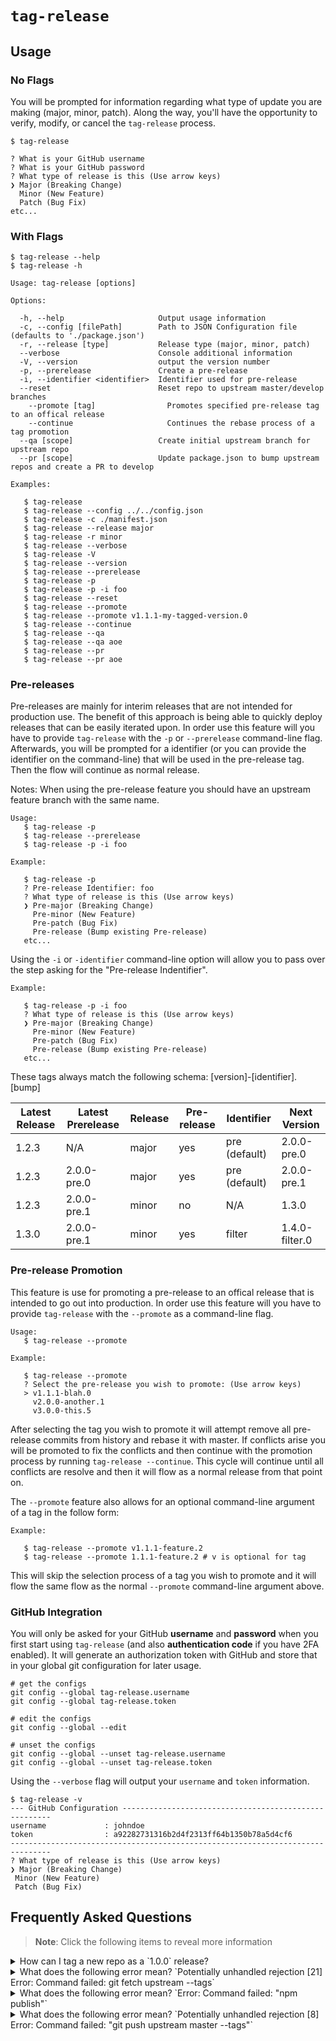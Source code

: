 # `tag-release`

## Usage

### No Flags

You will be prompted for information regarding what type of update you are
making (major, minor, patch). Along the way, you'll have the opportunity to
verify, modify, or cancel the `tag-release` process.

```
$ tag-release

? What is your GitHub username
? What is your GitHub password
? What type of release is this (Use arrow keys)
❯ Major (Breaking Change)
  Minor (New Feature)
  Patch (Bug Fix)
etc...
```

### With Flags

```
$ tag-release --help
$ tag-release -h

Usage: tag-release [options]

Options:

  -h, --help                     Output usage information
  -c, --config [filePath]        Path to JSON Configuration file (defaults to './package.json')
  -r, --release [type]           Release type (major, minor, patch)
  --verbose                      Console additional information
  -V, --version                  output the version number
  -p, --prerelease               Create a pre-release
  -i, --identifier <identifier>  Identifier used for pre-release
  --reset                        Reset repo to upstream master/develop branches
	--promote [tag]                Promotes specified pre-release tag to an offical release
	--continue                     Continues the rebase process of a tag promotion
  --qa [scope]                   Create initial upstream branch for upstream repo
  --pr [scope]                   Update package.json to bump upstream repos and create a PR to develop

Examples:

   $ tag-release
   $ tag-release --config ../../config.json
   $ tag-release -c ./manifest.json
   $ tag-release --release major
   $ tag-release -r minor
   $ tag-release --verbose
   $ tag-release -V
   $ tag-release --version
   $ tag-release --prerelease
   $ tag-release -p
   $ tag-release -p -i foo
   $ tag-release --reset
   $ tag-release --promote
   $ tag-release --promote v1.1.1-my-tagged-version.0
   $ tag-release --continue
   $ tag-release --qa
   $ tag-release --qa aoe
   $ tag-release --pr
   $ tag-release --pr aoe
```

### Pre-releases

Pre-releases are mainly for interim releases that are not intended for production use.
The benefit of this approach is being able to quickly deploy releases that can be easily
iterated upon. In order use this feature will you have to provide `tag-release` with the
`-p` or `--prerelease` command-line flag. Afterwards, you will be prompted for a identifier
(or you can provide the identifier on the command-line) that will be used in the pre-release tag.
Then the flow will continue as normal release.

Notes: When using the pre-release feature you should have an upstream feature branch with the same name.

```
Usage:
   $ tag-release -p
   $ tag-release --prerelease
   $ tag-release -p -i foo

Example:

   $ tag-release -p
   ? Pre-release Identifier: foo
   ? What type of release is this (Use arrow keys)
   ❯ Pre-major (Breaking Change)
     Pre-minor (New Feature)
     Pre-patch (Bug Fix)
     Pre-release (Bump existing Pre-release)
   etc...
```

Using the `-i` or `-identifier` command-line option will allow you to pass over the step
asking for the "Pre-release Indentifier".

```
Example:

   $ tag-release -p -i foo
   ? What type of release is this (Use arrow keys)
   ❯ Pre-major (Breaking Change)
     Pre-minor (New Feature)
     Pre-patch (Bug Fix)
     Pre-release (Bump existing Pre-release)
   etc...
```

These tags always match the following schema: [version]-[identifier].[bump]

| Latest Release | Latest Prerelease | Release | Pre-release   | Identifier    | Next Version   |
|----------------|-------------------|---------|---------------|---------------|----------------|
| 1.2.3          | N/A               | major   | yes           | pre (default) | 2.0.0-pre.0    |
| 1.2.3          | 2.0.0-pre.0       | major   | yes           | pre (default) | 2.0.0-pre.1    |
| 1.2.3          | 2.0.0-pre.1       | minor   | no            | N/A           | 1.3.0          |
| 1.3.0          | 2.0.0-pre.1       | minor   | yes           | filter        | 1.4.0-filter.0 |

### Pre-release Promotion

This feature is use for promoting a pre-release to an offical release that is intended to go out
into production. In order use this feature will you have to provide `tag-release` with the
`--promote` as a command-line flag.

```
Usage:
   $ tag-release --promote

Example:

   $ tag-release --promote
   ? Select the pre-release you wish to promote: (Use arrow keys)
   > v1.1.1-blah.0
     v2.0.0-another.1
     v3.0.0-this.5
```

After selecting the tag you wish to promote it will attempt remove all pre-release commits from history
and rebase it with master. If conflicts arise you will be promoted to fix the conflicts and then continue
with the promotion process by running `tag-release --continue`. This cycle will continue until all conflicts
are resolve and then it will flow as a normal release from that point on.

The `--promote` feature also allows for an optional command-line argument of a tag in the follow form:

```
Example:

   $ tag-release --promote v1.1.1-feature.2
   $ tag-release --promote 1.1.1-feature.2 # v is optional for tag
```

This will skip the selection process of a tag you wish to promote and it will flow the same flow as the
normal `--promote` command-line argument above.

### GitHub Integration

You will only be asked for your GitHub **username** and **password** when you first
start using `tag-release` (and also **authentication code** if you have 2FA
enabled). It will generate an authorization token with GitHub and store that in
your global git configuration for later usage.

```
# get the configs
git config --global tag-release.username
git config --global tag-release.token

# edit the configs
git config --global --edit

# unset the configs
git config --global --unset tag-release.username
git config --global --unset tag-release.token
```

Using the `--verbose` flag will output your `username` and `token`
information.

```
$ tag-release -v
--- GitHub Configuration ------------------------------------------------------
username             : johndoe
token                : a92282731316b2d4f2313ff64b1350b78a5d4cf6
-------------------------------------------------------------------------------
? What type of release is this (Use arrow keys)
❯ Major (Breaking Change)
 Minor (New Feature)
 Patch (Bug Fix)
```

## Frequently Asked Questions

> **Note**: Click the following items to reveal more information

<details>
	<summary>How can I tag a new repo as a `1.0.0` release?</summary>
	If your `package.json` version is already set to `1.0.0` tag-release will try to bump that version to either `2.0.0` (major), `1.1.0` (minor), or `1.0.1` (patch) depending on the option you choose. If you want to publish a `1.0.0` tag for your first release you'll need to update your `package.json` version to something smaller (`0.1.0` for example).
</details>

<details>
	<summary>What does the following error mean? `Potentially unhandled rejection [21] Error: Command failed: git fetch upstream --tags`</summary>
	You don't have an `upstream` set for your repository. You can add an upstream
	with the following command `git remote add upstream https://github.com/[upstream-owner]/[repo-name].git`
</details>

<details>
	<summary>What does the following error mean? `Error: Command failed: "npm publish"`</summary>
	You may have not authenticated with npm on your machine yet. You can do so
	with the following command `npm adduser`.
</details>

<details>
	<summary>What does the following error mean? `Potentially unhandled rejection [8] Error: Command failed: "git push upstream master --tags"`</summary>
	If you have GitHub Two Factor Authentication enabled and you are prompted for
	your password when `tag-release` tries to push code then you'll need to use
	your GitHub `token` as your password. If you use the `--verbose` flag when
	running `tag-release` it'll log your token to the console.
</details>
